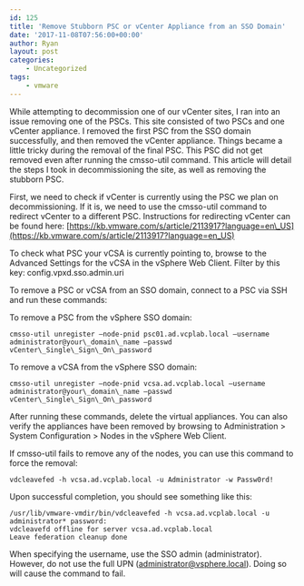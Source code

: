 ```yaml
---
id: 125
title: 'Remove Stubborn PSC or vCenter Appliance from an SSO Domain'
date: '2017-11-08T07:56:00+00:00'
author: Ryan
layout: post
categories:
    - Uncategorized
tags:
    - vmware
---
```


While attempting to decommission one of our vCenter sites, I ran into an issue removing one of the PSCs. This site consisted of two PSCs and one vCenter appliance. I removed the first PSC from the SSO domain successfully, and then removed the vCenter appliance. Things became a little tricky during the removal of the final PSC. This PSC did not get removed even after running the cmsso-util command. This article will detail the steps I took in decommissioning the site, as well as removing the stubborn PSC.

First, we need to check if vCenter is currently using the PSC we plan on decommissioning. If it is, we need to use the cmsso-util command to redirect vCenter to a different PSC. Instructions for redirecting vCenter can be found here: [https://kb.vmware.com/s/article/2113917?language=en\_US](https://kb.vmware.com/s/article/2113917?language=en_US)

To check what PSC your vCSA is currently pointing to, browse to the Advanced Settings for the vCSA in the vSphere Web Client. Filter by this key: config.vpxd.sso.admin.uri

To remove a PSC or vCSA from an SSO domain, connect to a PSC via SSH and run these commands:

To remove a PSC from the vSphere SSO domain:

~~~shell
cmsso-util unregister –node-pnid psc01.ad.vcplab.local –username administrator@your\_domain\_name –passwd vCenter\_Single\_Sign\_On\_password
~~~

To remove a vCSA from the vSphere SSO domain:

~~~shell
cmsso-util unregister –node-pnid vcsa.ad.vcplab.local –username administrator@your\_domain\_name –passwd vCenter\_Single\_Sign\_On\_password
~~~

After running these commands, delete the virtual appliances. You can also verify the appliances have been removed by browsing to Administration &gt; System Configuration &gt; Nodes in the vSphere Web Client.

If cmsso-util fails to remove any of the nodes, you can use this command to force the removal:

~~~shell
vdcleavefed -h vcsa.ad.vcplab.local -u Administrator -w Passw0rd!
~~~

Upon successful completion, you should see something like this:

~~~shell
/usr/lib/vmware-vmdir/bin/vdcleavefed -h vcsa.ad.vcplab.local -u administrator* password:
vdcleavefd offline for server vcsa.ad.vcplab.local
Leave federation cleanup done
~~~

When specifying the username, use the SSO admin (administrator). However, do not use the full UPN (<administrator@vsphere.local>). Doing so will cause the command to fail.